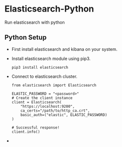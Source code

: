 # Elasticsearch-Python
Run elasticsearch with python

## Python Setup
- First install elasticsearch and kibana on your system.
- Install elasticsearch module using pip3.

      pip3 install elasticsearch
- Connect to elasticsearch cluster.

      from elasticsearch import Elasticsearch

      ELASTIC_PASSWORD = "<password>"
      # Create the client instance
      client = Elasticsearch(
          "https://localhost:9200",
          ca_certs="/path/to/http_ca.crt",
          basic_auth=("elastic", ELASTIC_PASSWORD)
      )

      # Successful response!
      client.info()
- 
